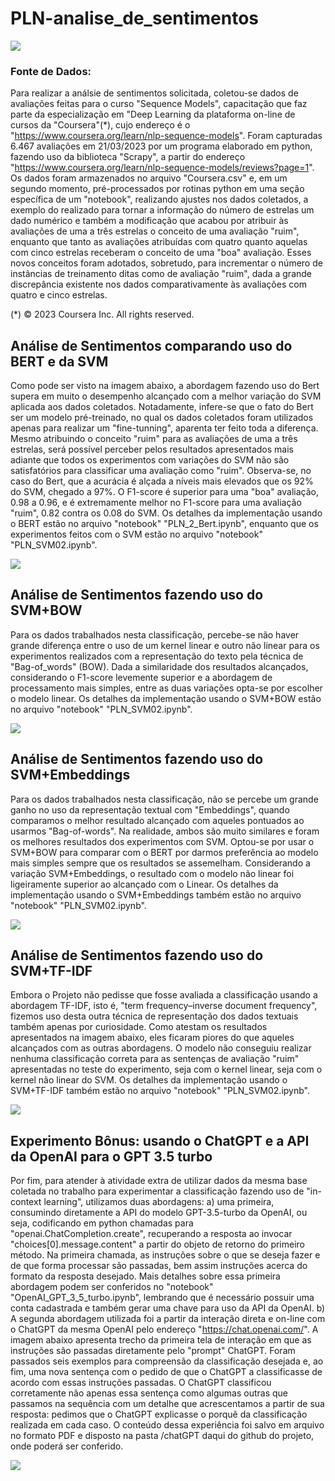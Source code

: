 # PLN-analise_de_sentimentos

![](/img/Enunciado-do-Projeto.png)

### Fonte de Dados: 
Para realizar a análsie de sentimentos solicitada, coletou-se dados de avaliações feitas para o curso "Sequence Models", capacitação que faz parte da especialização em "Deep Learning da plataforma on-line de cursos da "Coursera"(*), cujo endereço é o "https://www.coursera.org/learn/nlp-sequence-models". Foram capturadas 6.467 avaliações em 21/03/2023 por um programa elaborado em python, fazendo uso da biblioteca "Scrapy", a partir do endereço "https://www.coursera.org/learn/nlp-sequence-models/reviews?page=1". 
Os dados foram armazenados no arquivo "Coursera.csv" e, em um segundo momento, pré-processados por rotinas python em uma seção específica de um "notebook", realizando ajustes nos dados coletados, a exemplo do realizado para tornar a informação do número de estrelas um dado numérico e também a modificação que acabou por atribuir às avaliações de uma a três estrelas o conceito de uma avaliação "ruim", enquanto que tanto as avaliações atribuídas com quatro quanto aquelas com cinco estrelas receberam o conceito  de uma "boa" avaliação. Esses novos conceitos foram adotados, sobretudo, para incrementar o número de instâncias de treinamento ditas como de avaliação "ruim", dada a grande discrepância existente nos dados comparativamente às avaliações com quatro e cinco estrelas.

(*) © 2023 Coursera Inc. All rights reserved.

## Análise de Sentimentos comparando uso do BERT e da SVM

Como pode ser visto na imagem abaixo, a abordagem fazendo uso do Bert supera em muito o desempenho alcançado com a melhor variação do SVM aplicada aos dados coletados. Notadamente, infere-se que o fato do Bert ser um modelo pré-treinado, no qual os dados coletados foram utilizados apenas para realizar um "fine-tunning", aparenta ter feito toda a diferença. Mesmo atribuindo o conceito "ruim" para as avaliações de uma a três estrelas, será possível perceber pelos resultados apresentados mais adiante que todos os experimentos com variações do SVM não são satisfatórios para classificar uma avaliação como "ruim". Observa-se, no caso do Bert, que a acurácia é alçada a níveis mais elevados que os 92% do SVM, chegado a 97%. O F1-score é superior  para uma "boa" avaliação, 0.98 a 0.96, e é extremamente melhor no F1-score para uma avaliação "ruim", 0.82 contra os 0.08 do SVM. Os detalhes da implementação usando o BERT estão no arquivo "notebook" "PLN_2_Bert.ipynb", enquanto que os experimentos feitos com o SVM estão no arquivo "notebook" "PLN_SVM02.ipynb".

![](/img/BERTxSVM-bow-linear.png)


## Análise de Sentimentos fazendo uso do SVM+BOW
Para os dados trabalhados nesta classificação, percebe-se não haver grande diferença entre o uso de um kernel linear e outro não linear para os experimentos realizados com a representação do texto pela técnica de "Bag-of_words" (BOW). Dada a similaridade dos resultados alcançados, considerando o F1-score levemente superior e a abordagem de processamento mais simples, entre as duas variações opta-se por escolher o modelo linear. Os detalhes da implementação usando o SVM+BOW estão no arquivo "notebook" "PLN_SVM02.ipynb".

![](/img/SVM-BOW.png)


## Análise de Sentimentos fazendo uso do SVM+Embeddings
Para os dados trabalhados nesta classificação, não se percebe um grande ganho no uso da representação textual com "Embeddings", quando comparamos o melhor resultado alcançado com aqueles pontuados ao usarmos "Bag-of-words". Na realidade, ambos são muito similares e foram os melhores resultados dos experimentos com SVM. Optou-se por usar o SVM+BOW para comparar com o BERT por darmos preferência ao modelo mais simples sempre que os resultados se assemelham. Considerando a variação SVM+Embeddings, o resultado com o modelo não linear foi ligeiramente superior ao alcançado com o Linear. Os detalhes da implementação usando o SVM+Embeddings também estão no arquivo "notebook" "PLN_SVM02.ipynb".

![](/img/SVM-Embeddings.png)


## Análise de Sentimentos fazendo uso do SVM+TF-IDF
Embora o Projeto não pedisse que fosse avaliada a classificação usando a abordagem TF-IDF, isto é, "term frequency–inverse document frequency", fizemos uso desta outra técnica de representação dos dados textuais também apenas por curiosidade. Como atestam os resultados apresentados na imagem abaixo, eles ficaram piores do que aqueles alcançados com as outras abordagens. O modelo não conseguiu realizar nenhuma classificação correta para as sentenças de avaliação "ruim" apresentadas no teste do experimento, seja com o kernel linear, seja com o kernel não linear do SVM. Os detalhes da implementação usando o SVM+TF-IDF também estão no arquivo "notebook" "PLN_SVM02.ipynb".

![](/img/SVM-TF-IDF.png)


## Experimento Bônus: usando o ChatGPT e a API da OpenAI para o GPT 3.5 turbo
Por fim, para atender à atividade extra de utilizar dados da mesma base coletada no trabalho para experimentar a classificação fazendo uso de "in-context learning", utilizamos duas abordagens: 
a) uma primeira, consumindo diretamente a API do modelo GPT-3.5-turbo da OpenAI, ou seja, codificando em python chamadas para "openai.ChatCompletion.create", recuperando a resposta ao invocar "choices[0].message.content" a partir do objeto de retorno do primeiro método. Na primeira chamada, as instruções sobre o que se deseja fazer e de que forma processar são passadas, bem assim instruções acerca do formato da resposta desejado. Mais detalhes sobre essa primeira abordagem podem ser conferidos no "notebook" "OpenAI_GPT_3_5_turbo.ipynb", lembrando que é necessário possuir uma conta cadastrada e também gerar uma chave para uso da API da OpenAI. 
b) A segunda abordagem utilizada foi a partir da interação direta e on-line com o ChatGPT da mesma OpenAI pelo endereço "https://chat.openai.com/". A imagem abaixo apresenta trecho da primeira tela de interação em que as instruções são passadas diretamente pelo "prompt" ChatGPT. Foram passados seis exemplos para compreensão da classificação desejada e, ao fim, uma nova sentença com o pedido de que o ChatGPT a classificasse de acordo com essas instruções passadas. O ChatGPT classificou corretamente não apenas essa sentença como algumas outras que passamos na sequência com um detalhe que acrescentamos a partir de sua resposta: pedimos que o ChatGPT explicasse o porquê da classificação realizada em cada caso. O conteúdo dessa experiência foi salvo em arquivo no formato PDF e disposto na pasta /chatGPT daqui do github do projeto, onde poderá ser conferido.

![](/img/ChatGPT.png)
